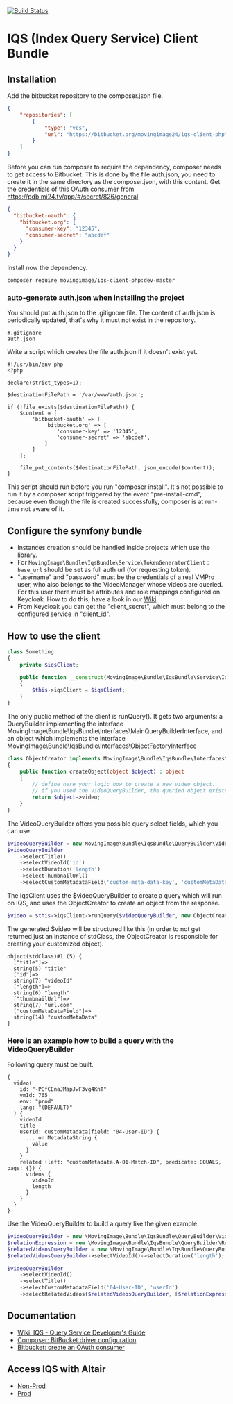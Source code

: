 [![Build Status](https://github.com/movingimage-evp/iqs-client-php/actions/workflows/verify-pull-request.yml/badge.svg)](https://github.com/movingimage-evp/iqs-client-php/actions/workflows/verify-pull-request.yml)

# IQS (Index Query Service) Client Bundle

## Installation

Add the bitbucket repository to the composer.json file.
```json
{
    "repositories": [
        {
            "type": "vcs",
            "url": "https://bitbucket.org/movingimage24/iqs-client-php"
        }
    ]
}
```

Before you can run composer to require the dependency, composer needs to get access to Bitbucket.
This is done by the file auth.json, you need to create it in the same directory as the composer.json, with this content.
Get the credentials of this OAuth consumer from https://pdb.mi24.tv/app/#/secret/826/general
```json
{
  "bitbucket-oauth": {
    "bitbucket.org": {
      "consumer-key": "12345",
      "consumer-secret": "abcdef"
    }
  }
}
```
Install now the dependency.
```
composer require movingimage/iqs-client-php:dev-master
```
### auto-generate auth.json when installing the project
You should put auth.json to the .gitignore file.
The content of auth.json is periodically updated, that's why it must not exist in the repository.
```gitignore
#.gitignore
auth.json
```

Write a script which creates the file auth.json if it doesn't exist yet.
```
#!/usr/bin/env php
<?php

declare(strict_types=1);

$destinationFilePath = '/var/www/auth.json';

if (!file_exists($destinationFilePath)) {
    $content = [
        'bitbucket-oauth' => [
            'bitbucket.org' => [
                'consumer-key' => '12345',
                'consumer-secret' => 'abcdef',
            ]
        ]
    ];

    file_put_contents($destinationFilePath, json_encode($content));
}
```
This script should run before you run "composer install". 
It's not possible to run it by a composer script triggered by the event "pre-install-cmd", because even though the file is created successfully, composer is at run-time not aware of it. 

## Configure the symfony bundle
* Instances creation should be handled inside projects which use the library.  
* For `MovingImage\Bundle\IqsBundle\Service\TokenGeneratorClient` : `base_url` should be set as full auth url (for requesting token). 
* "username" and "password" must be the credentials of a real VMPro user, who also belongs to the VideoManager whose videos are queried. For this user there must be attributes and role mappings configured on Keycloak. How to do this, have a look in our [Wiki](https://wiki.mi24.tv/pages/viewpage.action?spaceKey=it&title=IQS+-+Query+Service+Developer%27s+Guide). 
* From Keycloak you can get the "client_secret", which must belong to the configured service in "client_id". 

## How to use the client
```php
class Something 
{
    private $iqsClient;

    public function __construct(MovingImage\Bundle\IqsBundle\Service\IqsClient $iqsClient)
    {
        $this->iqsClient = $iqsClient;
    }
}
```

The only public method of the client is runQuery(). 
It gets two arguments: a QueryBuilder implementing the interface MovingImage\Bundle\IqsBundle\Interfaces\MainQueryBuilderInterface,
and an object which implements the interface MovingImage\Bundle\IqsBundle\Interfaces\ObjectFactoryInterface
```php
class ObjectCreator implements MovingImage\Bundle\IqsBundle\Interfaces\ObjectFactoryInterface
{
    public function createObject(object $object) : object
    {
        // define here your logic how to create a new video object.
        // if you used the VideoQueryBuilder, the queried object exists in $object->video
        return $object->video;
    }
}
```
The VideoQueryBuilder offers you possible query select fields, which you can use. 
```php
$videoQueryBuilder = new MovingImage\Bundle\IqsBundle\QueryBuilder\Video\VideoQueryBuilder($videoId, $videoManagerId);
$videoQueryBuilder
    ->selectTitle()
    ->selectVideoId('id')
    ->selectDuration('length')
    ->selectThumbnailUrl()
    ->selectCustomMetadataField('custom-meta-data-key', 'customMetaDataField');
```
The IqsClient uses the $videoQueryBuilder to create a query which will run on IQS, and uses the ObjectCreator to create 
an object from the response.
```php
$video = $this->iqsClient->runQuery($videoQueryBuilder, new ObjectCreator());
```
The generated $video will be structured like this (in order to not get returned just an instance of stdClass, 
the ObjectCreator is responsible for creating your customized object). 
```
object(stdClass)#1 (5) {
  ["title"]=>
  string(5) "title"
  ["id"]=>
  string(7) "videoId"
  ["length"]=>
  string(6) "length"
  ["thumbnailUrl"]=>
  string(7) "url.com"
  ["customMetaDataField"]=>
  string(14) "customMetaData"
}

```

### Here is an example how to build a query with the VideoQueryBuilder
Following query must be built.
```
{
  video(
    id: "-PGfCEnaJMapJwF3vg4KnT"
    vmId: 765
    env: "prod"
    lang: "(DEFAULT)"
  ) {
    videoId
    title
    userId: customMetadata(field: "04-User-ID") {
      ... on MetadataString {
        value
      }
    }
    related (left: "customMetadata.A-01-Match-ID", predicate: EQUALS, page: {}) {
      videos {
        videoId
        length
      }
    }
  }
}
```
Use the VideoQueryBuilder to build a query like the given example.
```php
$videoQueryBuilder = new \MovingImage\Bundle\IqsBundle\QueryBuilder\Video\VideoQueryBuilder('-PGfCEnaJMapJwF3vg4KnT', 765);
$relationExpression = new \MovingImage\Bundle\IqsBundle\QueryBuilder\Relation\RelationExpression('A-01-Match-ID', true);
$relatedVideosQueryBuilder = new \MovingImage\Bundle\IqsBundle\QueryBuilder\Video\RelatedVideosQueryBuilder();
$relatedVideosQueryBuilder->selectVideoId()->selectDuration('length');

$videoQueryBuilder
    ->selectVideoId()
    ->selectTitle()
    ->selectCustomMetadataField('04-User-ID', 'userId')
    ->selectRelatedVideos($relatedVideosQueryBuilder, [$relationExpression]);
```

## Documentation
* [Wiki: IQS - Query Service Developer's Guide](https://wiki.mi24.tv/pages/viewpage.action?spaceKey=it&title=IQS+-+Query+Service+Developer%27s+Guide)
* [Composer: BitBucket driver configuration](https://getcomposer.org/doc/05-repositories.md#bitbucket-driver-configuration)
* [Bitbucket: create an OAuth consumer](https://confluence.atlassian.com/bitbucket/oauth-on-bitbucket-cloud-238027431.html)

## Access IQS with Altair
* [Non-Prod](https://iqs-qa-westeurope.movingimage.services/altair)
* [Prod](https://iqs-prod-westeurope.movingimage.services/altair)